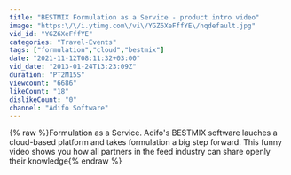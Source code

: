 ```yaml
---
title: "BESTMIX Formulation as a Service - product intro video"
image: "https:\/\/i.ytimg.com\/vi\/YGZ6XeFffYE\/hqdefault.jpg"
vid_id: "YGZ6XeFffYE"
categories: "Travel-Events"
tags: ["formulation","cloud","bestmix"]
date: "2021-11-12T08:11:32+03:00"
vid_date: "2013-01-24T13:23:09Z"
duration: "PT2M15S"
viewcount: "6686"
likeCount: "18"
dislikeCount: "0"
channel: "Adifo Software"
---
```

{% raw %}Formulation as a Service.  Adifo's BESTMIX software lauches a cloud-based platform and takes formulation a big step forward.  This funny video shows you how all partners in the feed industry can share openly their knowledge{% endraw %}
